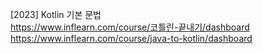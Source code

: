 [2023] Kotlin 기본 문법  
https://www.inflearn.com/course/코틀린-끝내기/dashboard
https://www.inflearn.com/course/java-to-kotlin/dashboard